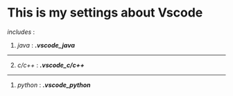 # This is my settings about Vscode  
*includes* : 
1. *java* :  ***.vscode_java*** 
***
2. *c/c++* :  ***.vscode_c/c++***  
---
1. *python* :  ***.vscode_python*** 

